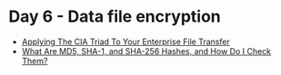 # Day 6 - Data file encryption

* [Applying The CIA Triad To Your Enterprise File Transfer](https://www.jscape.com/blog/implementing-the-cia-triad-when-transferring-files-through-the-internet)
* [What Are MD5, SHA-1, and SHA-256 Hashes, and How Do I Check Them?](https://www.howtogeek.com/67241/htg-explains-what-are-md5-sha-1-hashes-and-how-do-i-check-them/)

